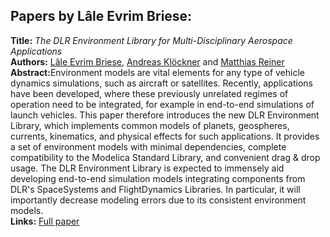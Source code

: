 <h2>Papers by Lâle Evrim Briese:</h2>
<p>
<b>Title:</b> <i> The DLR Environment Library for Multi-Disciplinary Aerospace Applications </i> <br />
<b>Authors:</b> <a href="../authors/author_36.html">Lâle Evrim Briese</a>, <a href="../authors/author_139.html">Andreas Klöckner</a> and <a href="../authors/author_228.html">Matthias Reiner</a><br />
<b>Abstract:</b>Environment models are vital elements for any type of vehicle dynamics simulations, such as aircraft or satellites. Recently, applications have been developed, where these previously unrelated regimes of operation need to be integrated, for example in end-to-end simulations of launch vehicles. This paper therefore introduces the new DLR Environment Library, which implements common models of planets, geospheres, currents, kinematics, and physical effects for such applications. It provides a set of environment models with minimal dependencies, complete compatibility to the Modelica Standard Library, and convenient drag & drop usage. The DLR Environment Library is expected to immensely aid developing end-to-end simulation models integrating components from DLR's SpaceSystems and FlightDynamics Libraries. In particular, it will importantly decrease modeling errors due to its consistent environment models.<br />
<b>Links:</b> <a href="../submissions/ecp17132929_BrieseKlocknerReiner.pdf">Full paper</a></p>